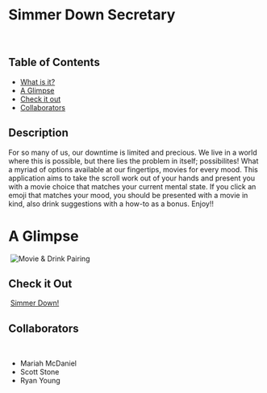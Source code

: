 # Simmer Down Secretary
​
## Table of Contents
- [What is it?](#description)
- [A Glimpse](#a-glimpse)
- [Check it out](#check-it-out)
- [Collaborators](#collaborators)
​
​
## Description
For so many of us, our downtime is limited and precious. We live in a world where this is possible, but there lies the problem in itself; possibilites! What a myriad of options available at our fingertips, movies for every mood. This application aims to take the scroll work out of your hands and present you with a movie choice that matches your current mental state. If you click an emoji that matches your mood, you should be presented with a movie in kind, also drink suggestions with a how-to as a bonus. Enjoy!!
​
# A Glimpse
​
![Movie & Drink Pairing](./assets/images/simmer%20down%20secretary.png)
​
## Check it Out
​
[Simmer Down!](https://mariahmcdaniel.github.io/simmer-down-secretary/)
​
## Collaborators
​
- Mariah McDaniel
​
- Scott Stone
​
- Ryan Young